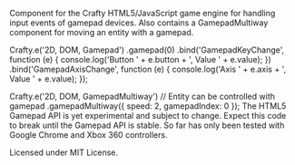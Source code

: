 Component for the Crafty HTML5/JavaScript game engine for handling input events of gamepad devices. Also contains a GamepadMultiway component for moving an entity with a gamepad.

Crafty.e('2D, DOM, Gamepad')
    .gamepad(0)
    .bind('GamepadKeyChange', function (e) {
        console.log('Button ' + e.button + ', Value ' + e.value);
    })
    .bind('GamepadAxisChange', function (e) {
        console.log('Axis ' + e.axis + ', Value ' + e.value);
    });

Crafty.e('2D, DOM, GamepadMultiway') // Entity can be controlled with gamepad
    .gamepadMultiway({
        speed: 2,
        gamepadIndex: 0
    });
The HTML5 Gamepad API is yet experimental and subject to change. Expect this code to break until the Gamepad API is stable. So far has only been tested with Google Chrome and Xbox 360 controllers.

Licensed under MIT License.

